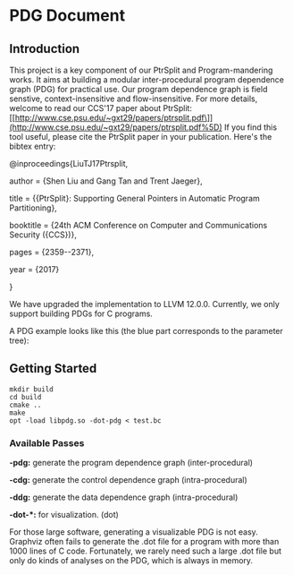 # PDG Document

## Introduction

This project is a key component of our PtrSplit and Program-mandering works. It aims at building a modular inter-procedural program dependence graph (PDG) for practical use. Our program dependence graph is field senstive, context-insensitive and flow-insensitive. For more details, welcome to read our CCS'17 paper about PtrSplit: \[[http://www.cse.psu.edu/~gxt29/papers/ptrsplit.pdf\]](http://www.cse.psu.edu/~gxt29/papers/ptrsplit.pdf%5D) If you find this tool useful, please cite the PtrSplit paper in your publication. Here's the bibtex entry:

@inproceedings{LiuTJ17Ptrsplit,

author = {Shen Liu and Gang Tan and Trent Jaeger},

title = {{PtrSplit}: Supporting General Pointers in Automatic Program Partitioning},

booktitle = {24th ACM Conference on Computer and Communications Security ({CCS})},

pages = {2359--2371},

year = {2017}

}

We have upgraded the implementation to LLVM 12.0.0. Currently, we only support building PDGs for C programs.

A PDG example looks like this (the blue part corresponds to the parameter tree):


## Getting Started
```
mkdir build
cd build
cmake ..
make
opt -load libpdg.so -dot-pdg < test.bc
```

### Available Passes

**\-pdg:** generate the program dependence graph (inter-procedural)

**\-cdg:** generate the control dependence graph (intra-procedural)

**\-ddg:** generate the data dependence graph (intra-procedural)

**\-dot-\*:** for visualization. (dot)

For those large software, generating a visualizable PDG is not easy. Graphviz often fails to generate the .dot file for a program with more than 1000 lines of C code. Fortunately, we rarely need such a large .dot file but only do kinds of analyses on the PDG, which is always in memory.
